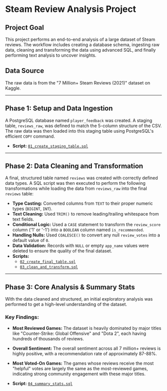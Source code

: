 # Steam Review Analysis Project

## Project Goal
This project performs an end-to-end analysis of a large dataset of Steam reviews. The workflow includes creating a database schema, ingesting raw data, cleaning and transforming the data using advanced SQL, and finally performing text analysis to uncover insights.

## Data Source
The raw data is from the "7 Million+ Steam Reviews (2021)" dataset on Kaggle.

---

## Phase 1: Setup and Data Ingestion
A PostgreSQL database named `player_feedback` was created. A staging table, `reviews_raw`, was defined to match the 5-column structure of the CSV. The raw data was then loaded into this staging table using PostgreSQL's efficient `COPY` command.
* **Script:** [`01_create_staging_table.sql`](./sql_scripts/01_create_staging_table.sql)

---

## Phase 2: Data Cleaning and Transformation
A final, structured table named `reviews` was created with correctly defined data types. A SQL script was then executed to perform the following transformations while loading the data from `reviews_raw` into the final `reviews` table:
* **Type Casting:** Converted columns from `TEXT` to their proper numeric types (`BIGINT`, `INT`).
* **Text Cleaning:** Used `TRIM()` to remove leading/trailing whitespace from text fields.
* **Conditional Logic:** Used a `CASE` statement to transform the `review_score` column ('1' or '-1') into a `BOOLEAN` column named `is_recommended`.
* **Handling Nulls:** Used `COALESCE()` to convert any null `review_votes` into a default value of `0`.
* **Data Validation:** Records with `NULL` or empty `app_name` values were deleted to ensure the quality of the final dataset.
* **Scripts:**
    * [`02_create_final_table.sql`](./sql_scripts/02_create_final_table.sql)
    * [`03_clean_and_transform.sql`](./sql_scripts/03_clean_and_transform.sql)

---

## Phase 3: Core Analysis & Summary Stats
With the data cleaned and structured, an initial exploratory analysis was performed to get a high-level understanding of the dataset.

### Key Findings:
* **Most Reviewed Games:** The dataset is heavily dominated by major titles like "Counter-Strike: Global Offensive" and "Dota 2", each having hundreds of thousands of reviews.
* **Overall Sentiment:** The overall sentiment across all 7 million+ reviews is highly positive, with a recommendation rate of approximately 87-88%.
* **Most Voted-On Games:** The games whose reviews receive the most "helpful" votes are largely the same as the most-reviewed games, indicating strong community engagement with these major titles.

* **Script:** [`04_summary_stats.sql`](./sql_scripts/04_summary_stats.sql)